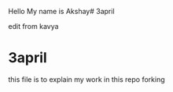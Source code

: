 
Hello My name is Akshay# 3april


edit from kavya
# 3april

this file is to explain my work in this repo
forking
